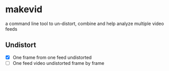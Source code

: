 makevid
=======

a command line tool to un-distort, combine and help analyze multiple video feeds


Undistort
---------

- [x] One frame from one feed undistorted
- [ ] One feed video undistorted frame by frame
